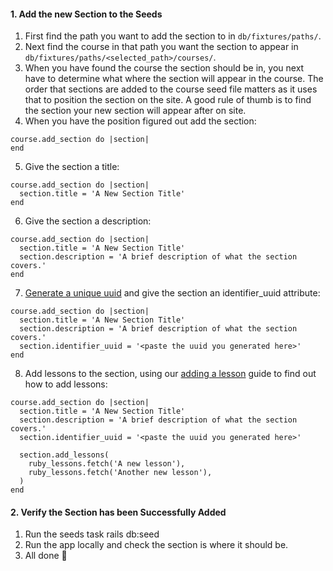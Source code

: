 #### 1. Add the new Section to the Seeds

1. First find the path you want to add the section to in `db/fixtures/paths/`.
2. Next find the course in that path you want the section to appear in `db/fixtures/paths/<selected_path>/courses/`.
3. When you have found the course the section should be in, you next have to determine what where the section will appear in the course. The order that sections are added to the course seed file matters as it uses that to position the section on the site. A good rule of thumb is to find the section your new section will appear after on site. 
4. When you have the position figured out add the section:

```
course.add_section do |section|
end
```

5. Give the section a title:
```
course.add_section do |section|
  section.title = 'A New Section Title'
end
```

6. Give the section a description:
```
course.add_section do |section|
  section.title = 'A New Section Title'
  section.description = 'A brief description of what the section covers.'
end
```

7. [Generate a unique uuid](https://www.uuidgenerator.net/version4) and give the section an identifier_uuid attribute:
```
course.add_section do |section|
  section.title = 'A New Section Title'
  section.description = 'A brief description of what the section covers.'
  section.identifier_uuid = '<paste the uuid you generated here>'
end
```

8. Add lessons to the section, using our [adding a lesson](https://github.com/TheOdinProject/theodinproject/wiki/Adding-a-Lesson) guide to find out how to add lessons:
```
course.add_section do |section|
  section.title = 'A New Section Title'
  section.description = 'A brief description of what the section covers.'
  section.identifier_uuid = '<paste the uuid you generated here>'

  section.add_lessons(
    ruby_lessons.fetch('A new lesson'),
    ruby_lessons.fetch('Another new lesson'),
  )
end
```

#### 2. Verify the Section has been Successfully Added
1. Run the seeds task rails db:seed
2. Run the app locally and check the section is where it should be.
3. All done 🎉